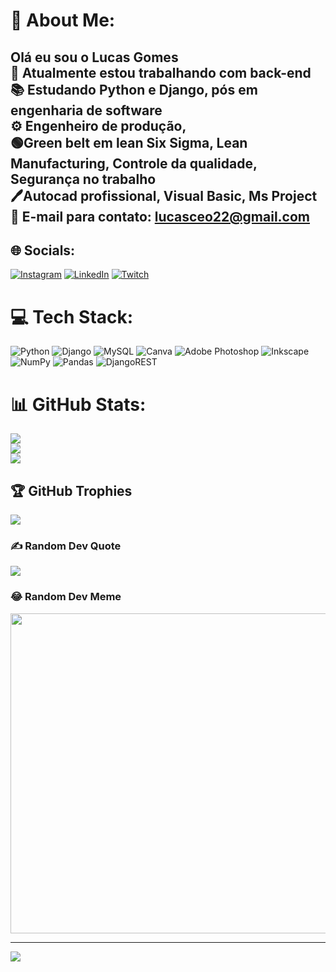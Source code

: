 # 💫 About Me:
## Olá eu sou o Lucas Gomes <br>🔭 Atualmente estou trabalhando com back-end<br>📚 Estudando Python e Django, pós em engenharia de software<br>⚙  Engenheiro de produção, <br>🟢Green belt em lean Six Sigma, Lean Manufacturing, Controle da qualidade, Segurança no trabalho <br>🖊Autocad profissional, Visual Basic, Ms Project<br>📩 E-mail para contato: lucasceo22@gmail.com<br>


## 🌐 Socials:
[![Instagram](https://img.shields.io/badge/Instagram-%23E4405F.svg?logo=Instagram&logoColor=white)](https://instagram.com/_lucasgomesoficial) [![LinkedIn](https://img.shields.io/badge/LinkedIn-%230077B5.svg?logo=linkedin&logoColor=white)](https://www.linkedin.com/search/results/all/?heroEntityKey=urn%3Ali%3Afsd_profile%3AACoAACBd8AYBr29CVPTD8v1s4K8i3RuU6cSY6qo&keywords=lucas%20gomes&origin=RICH_QUERY_SUGGESTION&position=0&searchId=31b8c8c7-0a18-4981-b1eb-0cf7933d00b2&sid=LXI) [![Twitch](https://img.shields.io/badge/Twitch-%239146FF.svg?logo=Twitch&logoColor=white)](https://twitch.tv/lucashorse) 

# 💻 Tech Stack:
![Python](https://img.shields.io/badge/python-3670A0?style=for-the-badge&logo=python&logoColor=ffdd54) ![Django](https://img.shields.io/badge/django-%23092E20.svg?style=for-the-badge&logo=django&logoColor=white) ![MySQL](https://img.shields.io/badge/mysql-%2300f.svg?style=for-the-badge&logo=mysql&logoColor=white) ![Canva](https://img.shields.io/badge/Canva-%2300C4CC.svg?style=for-the-badge&logo=Canva&logoColor=white) ![Adobe Photoshop](https://img.shields.io/badge/adobephotoshop-%2331A8FF.svg?style=for-the-badge&logo=adobephotoshop&logoColor=white) ![Inkscape](https://img.shields.io/badge/Inkscape-e0e0e0?style=for-the-badge&logo=inkscape&logoColor=080A13) ![NumPy](https://img.shields.io/badge/numpy-%23013243.svg?style=for-the-badge&logo=numpy&logoColor=white) ![Pandas](https://img.shields.io/badge/pandas-%23150458.svg?style=for-the-badge&logo=pandas&logoColor=white)   ![DjangoREST](https://img.shields.io/badge/DJANGO-REST-ff1709?style=for-the-badge&logo=django&logoColor=white&color=ff1709&labelColor=gray)
# 📊 GitHub Stats:
![](https://github-readme-stats.vercel.app/api?username=lucasgomes97&theme=dark&hide_border=false&include_all_commits=true&count_private=true)<br/>
![](https://github-readme-streak-stats.herokuapp.com/?user=lucasgomes97&theme=dark&hide_border=false)<br/>
![](https://github-readme-stats.vercel.app/api/top-langs/?username=lucasgomes97&theme=dark&hide_border=false&include_all_commits=true&count_private=true&layout=compact)

## 🏆 GitHub Trophies
![](https://github-profile-trophy.vercel.app/?username=lucasgomes97&theme=tokyonight&no-frame=false&no-bg=false&margin-w=4)

### ✍️ Random Dev Quote
![](https://quotes-github-readme.vercel.app/api?type=horizontal&theme=merko)

### 😂 Random Dev Meme
<img src="(https://drive.google.com/file/d/1Kwje_f06cKb165rsp1VZr4lmyOgD3150/view)" width="512px"/>

---
[![](https://visitcount.itsvg.in/api?id=lucasgomes97&icon=6&color=1)](https://visitcount.itsvg.in)

<!-- Proudly created with GPRM ( https://gprm.itsvg.in ) -->

